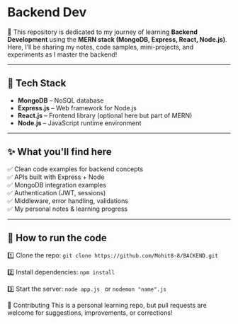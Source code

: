 # Backend Dev

🚀 This repository is dedicated to my journey of learning **Backend Development** using the **MERN stack (MongoDB, Express, React, Node.js)**.  
Here, I’ll be sharing my notes, code samples, mini-projects, and experiments as I master the backend!

---

## 📌 Tech Stack

- **MongoDB** – NoSQL database
- **Express.js** – Web framework for Node.js
- **React.js** – Frontend library (optional here but part of MERN)
- **Node.js** – JavaScript runtime environment

---

## ✨ What you'll find here

✅ Clean code examples for backend concepts  
✅ APIs built with Express + Node  
✅ MongoDB integration examples  
✅ Authentication (JWT, sessions)  
✅ Middleware, error handling, validations  
✅ My personal notes & learning progress  

---

## 🚀 How to run the code

1️⃣ Clone the repo:
`git clone https://github.com/Mohit8-8/BACKEND.git`

2️⃣ Install dependencies:
`npm install`

3️⃣ Start the server:
`node app.js `
or
`nodemon "name".js`

🤝 Contributing
 This is a personal learning repo, but pull requests are welcome for suggestions, improvements, or corrections!

